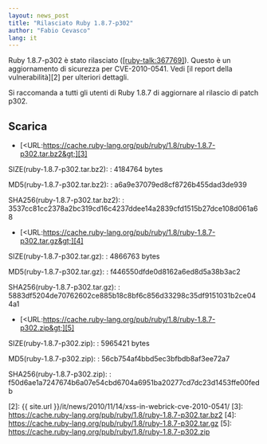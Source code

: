 ```yaml
---
layout: news_post
title: "Rilasciato Ruby 1.8.7-p302"
author: "Fabio Cevasco"
lang: it
---
```


Ruby 1.8.7-p302 è stato rilasciato ([\[ruby-talk:367769\]][1]). Questo è
un aggiornamento di sicurezza per CVE-2010-0541. Vedi [il report della
vulnerabilità][2] per ulteriori dettagli.

Si raccomanda a tutti gli utenti di Ruby 1.8.7 di aggiornare al rilascio
di patch p302.

## Scarica

* [&lt;URL:https://cache.ruby-lang.org/pub/ruby/1.8/ruby-1.8.7-p302.tar.bz2&gt;][3]

SIZE(ruby-1.8.7-p302.tar.bz2):
: 4184764 bytes

MD5(ruby-1.8.7-p302.tar.bz2):
: a6a9e37079ed8cf8726b455dad3de939

SHA256(ruby-1.8.7-p302.tar.bz2):
: 3537cc81cc2378a2bc319cd16c4237ddee14a2839cfd1515b27dce108d061a68

* [&lt;URL:https://cache.ruby-lang.org/pub/ruby/1.8/ruby-1.8.7-p302.tar.gz&gt;][4]

SIZE(ruby-1.8.7-p302.tar.gz):
: 4866763 bytes

MD5(ruby-1.8.7-p302.tar.gz):
: f446550dfde0d8162a6ed8d5a38b3ac2

SHA256(ruby-1.8.7-p302.tar.gz):
: 5883df5204de70762602ce885b18c8bf6c856d33298c35df9151031b2ce044a1

* [&lt;URL:https://cache.ruby-lang.org/pub/ruby/1.8/ruby-1.8.7-p302.zip&gt;][5]

SIZE(ruby-1.8.7-p302.zip):
: 5965421 bytes

MD5(ruby-1.8.7-p302.zip):
: 56cb754af4bbd5ec3bfbdb8af3ee72a7

SHA256(ruby-1.8.7-p302.zip):
: f50d6ae1a7247674b6a07e54cbd6704a6951ba20277cd7dc23d1453ffe00fedb



[1]: http://blade.nagaokaut.ac.jp/cgi-bin/scat.rb/ruby/ruby-talk/367769
[2]: {{ site.url }}/it/news/2010/11/14/xss-in-webrick-cve-2010-0541/
[3]: https://cache.ruby-lang.org/pub/ruby/1.8/ruby-1.8.7-p302.tar.bz2
[4]: https://cache.ruby-lang.org/pub/ruby/1.8/ruby-1.8.7-p302.tar.gz
[5]: https://cache.ruby-lang.org/pub/ruby/1.8/ruby-1.8.7-p302.zip
